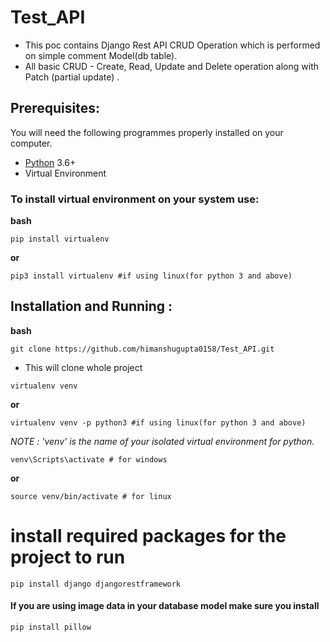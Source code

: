 # Test_API
- This poc contains Django Rest API CRUD Operation which is performed on simple comment Model(db table).
- All basic CRUD - Create, Read, Update and Delete operation along with Patch (partial update) .


## Prerequisites:

You will need the following programmes properly installed on your computer.

* [Python](https://www.python.org/) 3.6+
* Virtual Environment

### To install virtual environment on your system use:

**bash**
```
pip install virtualenv
```
**or**
```
pip3 install virtualenv #if using linux(for python 3 and above)
```

## Installation and Running :

**bash**
```
git clone https://github.com/himanshugupta0158/Test_API.git
```
- This will clone whole project

```
virtualenv venv 
```   
**or**
```
virtualenv venv -p python3 #if using linux(for python 3 and above)
```
*NOTE : 'venv' is the name of your isolated virtual environment for python.*
```
venv\Scripts\activate # for windows
```
**or**
```
source venv/bin/activate # for linux
```
# install required packages for the project to run
```
pip install django djangorestframework
```

#### If you are using image data in your database model make sure you install 
```
pip install pillow
```
